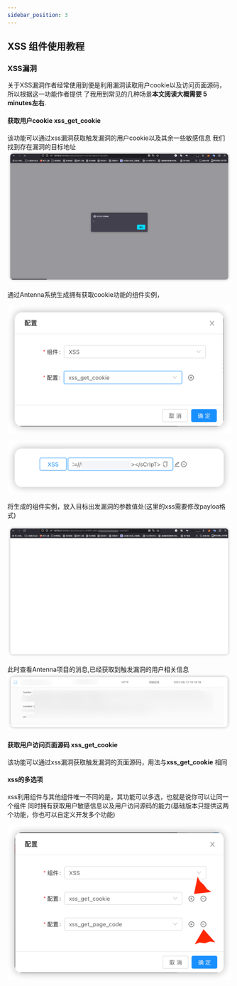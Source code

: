 ```yaml
---
sidebar_position: 3
---
```


## XSS 组件使用教程

### XSS漏洞

关于XSS漏洞作者经常使用到便是利用漏洞读取用户cookie以及访问页面源码，所以根据这一功能作者提供
了我用到常见的几种场景**本文阅读大概需要 5 minutes左右**.

#### 获取用户cookie xss_get_cookie

该功能可以通过xss漏洞获取触发漏洞的用户cookie以及其余一些敏感信息
我们找到存在漏洞的目标地址
![img.png](../../static/img/img_xss_get_cookie_1.png)

通过Antenna系统生成拥有获取cookie功能的组件实例，

![img.png](../../static/img/img_xss_get_cookie_2.png)

![img.png](../../static/img/img_xss_get_cookie_3.png)

将生成的组件实例，放入目标出发漏洞的参数值处(这里的xss需要修改payloa格式)

![img.png](../../static/img/img_xss_get_cookie_4.png)

此时查看Antenna项目的消息,已经获取到触发漏洞的用户相关信息
![img_1.png](../../static/img/img_xss_get_cookie_5.png)

#### 获取用户访问页面源码 xss_get_cookie

该功能可以通过xss漏洞获取触发漏洞的页面源码，用法与**xss_get_cookie**
相同

#### xss的多选项

xss利用组件与其他组件唯一不同的是，其功能可以多选，也就是说你可以让同一个组件
同时拥有获取用户敏感信息以及用户访问源码的能力(基础版本只提供这两个功能，你也可以自定义开发多个功能)

![img.png](../../static/img/img_xss_get_cookie_6.png)